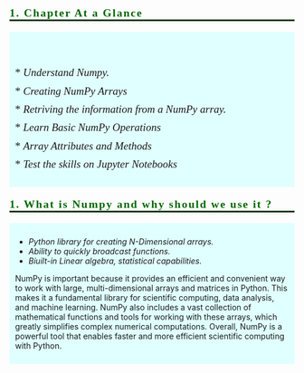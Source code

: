 <p style="font-family:JetBrains Mono; font-weight:bold; letter-spacing: 2px; color:#006600; font-size:140%; text-align:left;padding: 0px; border-bottom: 3px solid #003300">1. Chapter At a Glance</p>

<div style="background-color: #E0FFFF; padding: 10px;"><p>
<div class="alert alert-block alert-danger" style="font-size:19px; font-family:verdana; line-height: 1.7em;">
     &nbsp;<b><u></u></b><br>
* <i> Understand Numpy.</i><br>
* <i> Creating NumPy Arrays</i><br>
* <i> Retriving the information from a NumPy array.</i><br>
* <i> Learn Basic NumPy Operations</i><br> 
* <i> Array Attributes and Methods </i><br> 
* <i> Test the skills on Jupyter Notebooks</i><br> 
 
</div>
  </p></div>


<p style="font-family:JetBrains Mono; font-weight:bold; letter-spacing: 2px; color:#006600; font-size:140%; text-align:left;padding: 0px; border-bottom: 3px solid #003300">1. What is Numpy and why should we use it ? </p>




<div style="background-color: #E0FFFF; padding: 10px;"><p>
 
- <i>Python library for creating N-Dimensional arrays.</i><br> 
- <i>Ability to quickly broadcast functions. </i><br>
- <i>Biuilt-in Linear algebra, statistical capabilities.</i> <br>
    
 
 </p> 
<p>NumPy is important because it provides an efficient and convenient way to work with large, multi-dimensional arrays and matrices in Python. This makes it a fundamental library for scientific computing, data analysis, and machine learning. NumPy also includes a vast collection of mathematical functions and tools for working with these arrays, which greatly simplifies complex numerical computations. Overall, NumPy is a powerful tool that enables faster and more efficient scientific computing with Python.  
  
  </p></div>


